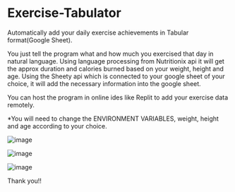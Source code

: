# Exercise-Tabulator
Automatically add your daily exercise achievements in Tabular format(Google Sheet).

You just tell the program what and how much you exercised that day in natural language. Using language processing from Nutritionix api it will get the approx duration and calories burned based on your weight, height and age.
Using the Sheety api which is connected to your google sheet of your choice, it will add the necessary information into the google sheet.

You can host the program in online ides like Replit to add your exercise data remotely.

*You will need to change the ENVIRONMENT VARIABLES, weight, height and age according to your choice.

![image](https://github.com/rishichop/Exercise-Tabulator/assets/84148892/ca99e47a-bc3c-485f-8ba5-f1955c153b74)

![image](https://github.com/rishichop/Exercise-Tabulator/assets/84148892/8c5c3a74-8f4e-4562-8856-4dda56c3493f)

![image](https://github.com/rishichop/Exercise-Tabulator/assets/84148892/99213489-1992-4562-9308-cc65382583da)

Thank you!!
